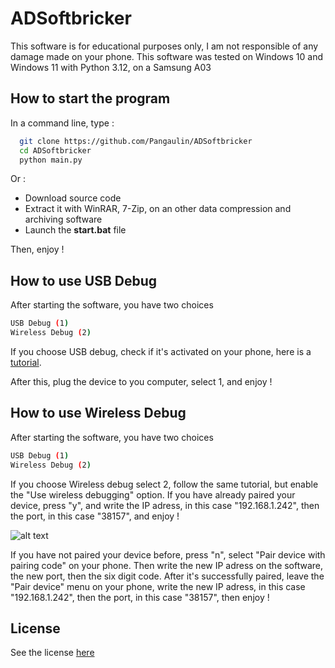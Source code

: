 # ADSoftbricker

This software is for educational purposes only, I am not responsible of any damage made on your phone. This software was tested on Windows 10 and Windows 11 with Python 3.12, on a Samsung A03

## How to start the program

In a command line, type :

```bash
  git clone https://github.com/Pangaulin/ADSoftbricker
  cd ADSoftbricker
  python main.py
```
Or : 
- Download source code
- Extract it with WinRAR, 7-Zip, on an other data compression and archiving software
- Launch the **start.bat** file

Then, enjoy !
## How to use USB Debug
After starting the software, you have two choices
```bash
USB Debug (1)
Wireless Debug (2)
```
If you choose USB debug, check if it's activated on your phone, here is a [tutorial](https://developer.android.com/studio/debug/dev-options?hl=en#enable). 

After this, plug the device to you computer, select 1, and enjoy !
## How to use Wireless Debug

After starting the software, you have two choices
```bash
USB Debug (1)
Wireless Debug (2)
```

If you choose Wireless debug select 2, follow the same tutorial, but enable the "Use wireless debugging" option. If you have already paired your device, press "y", and write the IP adress, in this case "192.168.1.242", then the port, in this case "38157", and enjoy !

![alt text](https://developer.android.com/static/studio/images/run/adb_wifi-wireless_debugging.png)

If you have not paired your device before, press "n", select "Pair device with pairing code" on your phone. Then write the new IP adress on the software, the new port, then the six digit code. After it's successfully paired, leave the "Pair device" menu on your phone, write the new IP adress, in this case "192.168.1.242", then the port, in this case "38157", then enjoy ! 

## License

See the license [here](https://github.com/Pangaulin/ADSoftbricker/blob/main/LICENSE.txt)
